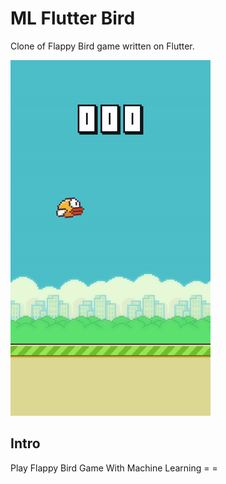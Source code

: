 # ML Flutter Bird

Clone of Flappy Bird game written on Flutter.

 ![an example](animation.gif)

## Intro

Play Flappy Bird Game With Machine Learning = =